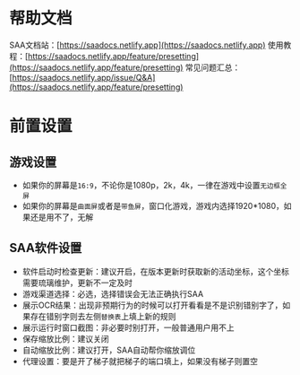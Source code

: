 # 帮助文档

SAA文档站：[https://saadocs.netlify.app](https://saadocs.netlify.app)
使用教程：[https://saadocs.netlify.app/feature/presetting](https://saadocs.netlify.app/feature/presetting)
常见问题汇总：[https://saadocs.netlify.app/issue/Q&A](https://saadocs.netlify.app/feature/presetting)

# 前置设置

## 游戏设置

* 如果你的屏幕是`16:9`，不论你是1080p，2k，4k，一律在游戏中设置`无边框全屏`
* 如果你的屏幕是`曲面屏`或者是`带鱼屏`，窗口化游戏，游戏内选择1920*1080，如果还是用不了，无解

## SAA软件设置

* 软件启动时检查更新：建议开启，在版本更新时获取新的活动坐标，这个坐标需要琉璃维护，更新不一定及时
* 游戏渠道选择：必选，选择错误会无法正确执行SAA
* 展示OCR结果：出现非预期行为的时候可以打开看看是不是识别错别字了，如果存在错别字则去左侧`替换表`上填上新的规则
* 展示运行时窗口截图：非必要时别打开，一般普通用户用不上
* 保存缩放比例：建议关闭
* 自动缩放比例：建议打开，SAA自动帮你缩放调位
* 代理设置：要是开了梯子就把梯子的端口填上，如果没有梯子则置空
